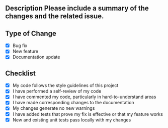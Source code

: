 ## Description Please include a summary of the changes and the related issue.  
## Type of Change 
- [x] Bug fix
- [x] New feature
- [x] Documentation update
## Checklist 
- [x] My code follows the style guidelines of this project 
- [x] I have performed a self-review of my code
- [x] I have commented my code, particularly in hard-to-understand areas
- [x] I have made corresponding changes to the documentation
- [x] My changes generate no new warnings
- [x] I have added tests that prove my fix is effective or that my feature works
- [x] New and existing unit tests pass locally with my changes 
